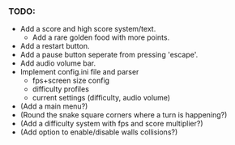 ### TODO:

- Add a score and high score system/text.
    - Add a rare golden food with more points.
- Add a restart button.
- Add a pause button seperate from pressing 'escape'.
- Add audio volume bar.
- Implement config.ini file and parser
    - fps+screen size config
    - difficulty profiles
    - current settings (difficulty, audio volume)
- (Add a main menu?)
- (Round the snake square corners where a turn is happening?)
- (Add a difficulty system with fps and score multiplier?)
- (Add option to enable/disable walls collisions?)